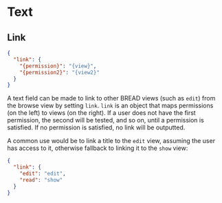 # Text

## Link

```json
{
  "link": {
    "{permission}": "{view}",
    "{permission2}": "{view2}"
  }
}
```

A text field can be made to link to other BREAD views (such as `edit`) from the browse view by setting `link`. `link` is an object that maps permissions (on the left) to views (on the right). If a user does not have the first permission, the second will be tested, and so on, until a permission is satisfied. If no permission is satisfied, no link will be outputted.

A common use would be to link a title to the `edit` view, assuming the user has access to it, otherwise fallback to linking it to the `show` view:

```json
{
  "link": {
    "edit": "edit",
    "read": "show"
  }
}
```
